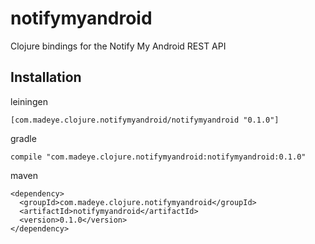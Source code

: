 # notifymyandroid

Clojure bindings for the Notify My Android REST API

## Installation

leiningen

    [com.madeye.clojure.notifymyandroid/notifymyandroid "0.1.0"]

gradle

    compile "com.madeye.clojure.notifymyandroid:notifymyandroid:0.1.0"

maven

    <dependency>
      <groupId>com.madeye.clojure.notifymyandroid</groupId>
      <artifactId>notifymyandroid</artifactId>
      <version>0.1.0</version>
    </dependency>
